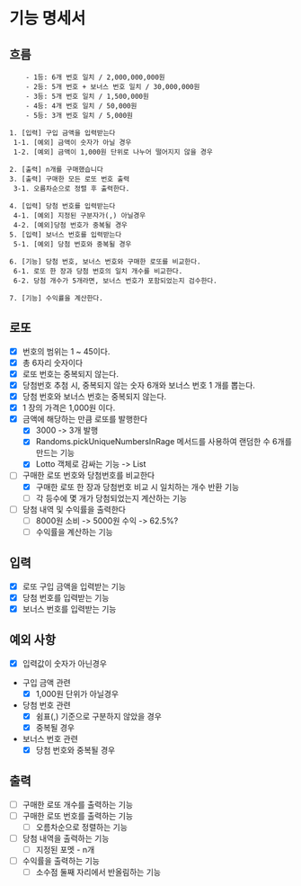 # 기능 명세서

## 흐름

```
    - 1등: 6개 번호 일치 / 2,000,000,000원
    - 2등: 5개 번호 + 보너스 번호 일치 / 30,000,000원
    - 3등: 5개 번호 일치 / 1,500,000원
    - 4등: 4개 번호 일치 / 50,000원
    - 5등: 3개 번호 일치 / 5,000원
    
1. [입력] 구입 금액을 입력받는다
 1-1. [예외] 금액이 숫자가 아닐 경우
 1-2. [예외] 금액이 1,000원 단위로 나누어 떨어지지 않을 경우

2. [출력] n개를 구매했습니다
3. [출력] 구매한 모든 로또 번호 출력
 3-1. 오름차순으로 정렬 후 출력한다.
 
4. [입력] 당첨 번호를 입력받는다
 4-1. [예외] 지정된 구분자가(,) 아닐경우
 4-2. [예외]당첨 번호가 중복될 경우
5. [입력] 보너스 번호를 입력받는다
 5-1. [예외] 당첨 번호와 중복될 경우
 
6. [기능] 당첨 번호, 보너스 번호와 구매한 로또를 비교한다.
 6-1. 로또 한 장과 당첨 번호의 일치 개수를 비교한다.
 6-2. 당첨 개수가 5개라면, 보너스 번호가 포함되었는지 검수한다.

7. [기능] 수익률을 계산한다.

```

## 로또

- [x] 번호의 범위는 1 ~ 45이다.
- [x] 총 6자리 숫자이다
- [x] 로또 번호는 중복되지 않는다.
- [x] 당첨번호 추첨 시, 중복되지 않는 숫자 6개와 보너스 번호 1 개를 뽑는다.
- [x] 당첨 번호와 보너스 번호는 중복되지 않는다.
- [x] 1 장의 가격은 1,000원 이다.
- [x] 금액에 해당하는 만큼 로또를 발행한다
    - [x] 3000 -> 3개 발행
    - [x] Randoms.pickUniqueNumbersInRage 메서드를 사용하여 랜덤한 수 6개를 만드는 기능
    - [x] Lotto 객체로 감싸는 기능 -> List<Lotto>
- [ ] 구매한 로또 번호와 당첨번호를 비교한다
    - [x] 구매한 로또 한 장과 당첨번호 비교 시 일치하는 개수 반환 기능
    - [ ] 각 등수에 몇 개가 당첨되었는지 계산하는 기능
- [ ] 당첨 내역 및 수익률을 출력한다
    - [ ] 8000원 소비 -> 5000원 수익 -> 62.5%?
    - [ ] 수익률을 계산하는 기능

## 입력

- [x] 로또 구입 금액을 입력받는 기능
- [x] 당첨 번호를 입력받는 기능
- [x] 보너스 번호를 입력받는 기능

## 예외 사항

- [x] 입력값이 숫자가 아닌경우
- 구입 금액 관련
    - [x] 1,000원 단위가 아닐경우
- 당첨 번호 관련
    - [x] 쉼표(,) 기준으로 구분하지 않았을 경우
    - [x] 중복될 경우
- 보너스 번호 관련
    - [x] 당첨 번호와 중복될 경우

## 출력

- [ ] 구매한 로또 개수를 출력하는 기능
- [ ] 구매한 로또 번호를 출력하는 기능
    - [ ] 오름차순으로 정렬하는 기능
- [ ] 당첨 내역을 출력하는 기능
    - [ ] 지정된 포멧 - n개
- [ ] 수익률을 출력하는 기능
    - [ ] 소수점 둘째 자리에서 반올림하는 기능